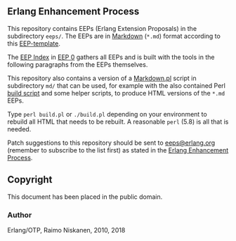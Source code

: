 Erlang Enhancement Process
--------------------------

This repository contains EEPs (Erlang Extension Proposals) in the subdirectory `eeps/`.
The EEPs are in [Markdown][MD] (`*.md`) format according to this [EEP-template][Template].

The [EEP Index][EEP 0] in [EEP 0][] gathers all EEPs and is built with
the tools in the following paragraphs from the EEPs themselves.

This repository also contains a version of a [Markdown.pl][] script in
subdirectory `md/` that can be used, for example with the also contained
Perl [build script][build.pl] and some helper scripts,
to produce HTML versions of the `*.md` EEPs.

Type `perl build.pl` or `./build.pl` depending on your environment to
rebuild all HTML that needs to be rebuilt. A reasonable `perl` (5.8)
is all that is needed.

Patch suggestions to this repository should be sent to <eeps@erlang.org>
(remember to subscribe to the list first) as stated in the
[Erlang Enhancement Process][EEP].



[MD]: http://daringfireball.net/projects/markdown/
    "The Markdown Project"

[Markdown.pl]: md/Markdown.pl
    "Markdown.pl"

[EEP]: http://www.erlang.org/eep.html
    "Erlang Enhancement Process"

[build.pl]: build.pl
    "Perl build script to overcome Makefile inportability"

[EEP 0]: http://erlang.org/eep/eeps/eep-0000.html
    "EEP 0: Index of EEPS"

[Template]: eeps/eep-0033.md
    "EEP template"


Copyright
---------

This document has been placed in the public domain.

### Author
Erlang/OTP, Raimo Niskanen, 2010, 2018



[EmacsVar]: <> "Local Variables:"
[EmacsVar]: <> "mode: indented-text"
[EmacsVar]: <> "indent-tabs-mode: nil"
[EmacsVar]: <> "sentence-end-double-space: t"
[EmacsVar]: <> "fill-column: 70"
[EmacsVar]: <> "coding: utf-8"
[EmacsVar]: <> "End:"
